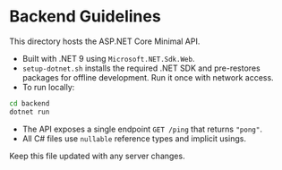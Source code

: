 # Backend Guidelines

This directory hosts the ASP.NET Core Minimal API.

- Built with .NET 9 using `Microsoft.NET.Sdk.Web`.
- `setup-dotnet.sh` installs the required .NET SDK and pre-restores packages for
  offline development. Run it once with network access.
- To run locally:

```bash
cd backend
dotnet run
```

- The API exposes a single endpoint `GET /ping` that returns `"pong"`.
- All C# files use `nullable` reference types and implicit usings.

Keep this file updated with any server changes.
